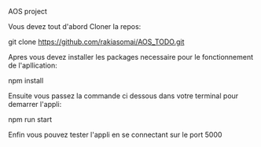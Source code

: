 AOS project 

Vous devez tout d'abord Cloner la repos:

  git clone https://github.com/rakiasomai/AOS_TODO.git

Apres vous devez installer les packages necessaire pour le fonctionnement de l'apllication:

  npm install

Ensuite vous passez la commande ci dessous dans votre terminal pour demarrer l'appli:

  npm run start
  
Enfin vous pouvez tester l'appli en se connectant sur le port 5000
